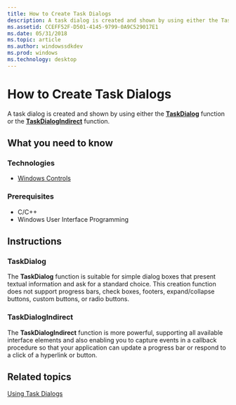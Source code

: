 ```yaml
---
title: How to Create Task Dialogs
description: A task dialog is created and shown by using either the TaskDialog function or the TaskDialogIndirect function.
ms.assetid: CCEFF52F-D501-4145-9799-0A9C529017E1
ms.date: 05/31/2018
ms.topic: article
ms.author: windowssdkdev
ms.prod: windows
ms.technology: desktop
---
```


# How to Create Task Dialogs

A task dialog is created and shown by using either the [**TaskDialog**](/windows/win32/Commctrl/nf-commctrl-taskdialog?branch=master) function or the [**TaskDialogIndirect**](/windows/win32/Commctrl/nf-commctrl-taskdialogindirect?branch=master) function.

## What you need to know

### Technologies

-   [Windows Controls](window-controls.md)

### Prerequisites

-   C/C++
-   Windows User Interface Programming

## Instructions

### TaskDialog

The **TaskDialog** function is suitable for simple dialog boxes that present textual information and ask for a standard choice. This creation function does not support progress bars, check boxes, footers, expand/collapse buttons, custom buttons, or radio buttons.

### TaskDialogIndirect

The **TaskDialogIndirect** function is more powerful, supporting all available interface elements and also enabling you to capture events in a callback procedure so that your application can update a progress bar or respond to a click of a hyperlink or button.

## Related topics

<dl> <dt>

[Using Task Dialogs](using-task-dialogs.md)
</dt> </dl>

 

 





